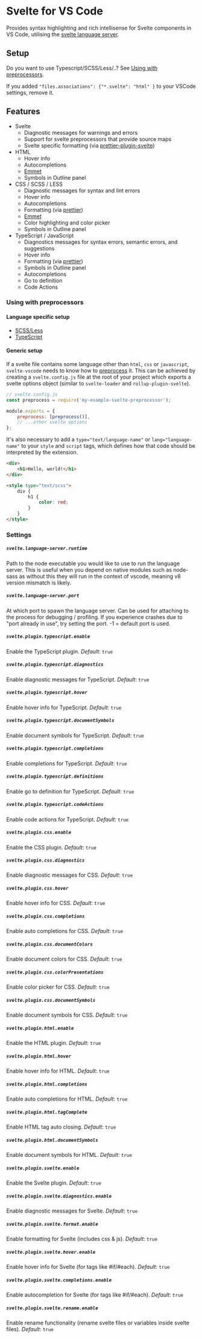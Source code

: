 # Svelte for VS Code

Provides syntax highlighting and rich intellisense for Svelte components in VS Code, utilising the [svelte language server](../language-server).

## Setup

Do you want to use Typescript/SCSS/Less/..? See [Using with preprocessors](using-with-preprocessors).

If you added `"files.associations": {"*.svelte": "html" }` to your VSCode settings, remove it.

## Features

-   Svelte
    -   Diagnostic messages for warnings and errors
    -   Support for svelte preprocessors that provide source maps
    -   Svelte specific formatting (via [prettier-plugin-svelte](https://github.com/UnwrittenFun/prettier-plugin-svelte))
-   HTML
    -   Hover info
    -   Autocompletions
    -   [Emmet](https://emmet.io/)
    -   Symbols in Outline panel
-   CSS / SCSS / LESS
    -   Diagnostic messages for syntax and lint errors
    -   Hover info
    -   Autocompletions
    -   Formatting (via [prettier](https://github.com/prettier/prettier))
    -   [Emmet](https://emmet.io/)
    -   Color highlighting and color picker
    -   Symbols in Outline panel
-   TypeScript / JavaScript
    -   Diagnostics messages for syntax errors, semantic errors, and suggestions
    -   Hover info
    -   Formatting (via [prettier](https://github.com/prettier/prettier))
    -   Symbols in Outline panel
    -   Autocompletions
    -   Go to definition
    -   Code Actions

### Using with preprocessors

#### Language specific setup

-   [SCSS/Less](docs/preprocessors/scss.md)
-   [TypeScript](docs/preprocessors/typescript.md)

#### Generic setup

If a svelte file contains some language other than `html`, `css` or `javascript`, `svelte-vscode` needs to know how to [preprocess](https://svelte.dev/docs#svelte_preprocess) it. This can be achieved by creating a `svelte.config.js` file at the root of your project which exports a svelte options object (similar to `svelte-loader` and `rollup-plugin-svelte`).

```js
// svelte.config.js
const preprocess = require('my-example-svelte-preprocessor');

module.exports = {
    preprocess: [preprocess()],
    // ...other svelte options
};
```

It's also necessary to add a `type="text/language-name"` or `lang="language-name"` to your `style` and `script` tags, which defines how that code should be interpreted by the extension.

```html
<div>
    <h1>Hello, world!</h1>
</div>

<style type="text/scss">
    div {
        h1 {
            color: red;
        }
    }
</style>
```

### Settings

##### `svelte.language-server.runtime`

Path to the node executable you would like to use to run the language server.
This is useful when you depend on native modules such as node-sass as without
this they will run in the context of vscode, meaning v8 version mismatch is likely.

##### `svelte.language-server.port`

At which port to spawn the language server.
Can be used for attaching to the process for debugging / profiling.
If you experience crashes due to "port already in use", try setting the port.
-1 = default port is used.

##### `svelte.plugin.typescript.enable`

Enable the TypeScript plugin. _Default_: `true`

##### `svelte.plugin.typescript.diagnostics`

Enable diagnostic messages for TypeScript. _Default_: `true`

##### `svelte.plugin.typescript.hover`

Enable hover info for TypeScript. _Default_: `true`

##### `svelte.plugin.typescript.documentSymbols`

Enable document symbols for TypeScript. _Default_: `true`

##### `svelte.plugin.typescript.completions`

Enable completions for TypeScript. _Default_: `true`

##### `svelte.plugin.typescript.definitions`

Enable go to definition for TypeScript. _Default_: `true`

##### `svelte.plugin.typescript.codeActions`

Enable code actions for TypeScript. _Default_: `true`

##### `svelte.plugin.css.enable`

Enable the CSS plugin. _Default_: `true`

##### `svelte.plugin.css.diagnostics`

Enable diagnostic messages for CSS. _Default_: `true`

##### `svelte.plugin.css.hover`

Enable hover info for CSS. _Default_: `true`

##### `svelte.plugin.css.completions`

Enable auto completions for CSS. _Default_: `true`

##### `svelte.plugin.css.documentColors`

Enable document colors for CSS. _Default_: `true`

##### `svelte.plugin.css.colorPresentations`

Enable color picker for CSS. _Default_: `true`

##### `svelte.plugin.css.documentSymbols`

Enable document symbols for CSS. _Default_: `true`

##### `svelte.plugin.html.enable`

Enable the HTML plugin. _Default_: `true`

##### `svelte.plugin.html.hover`

Enable hover info for HTML. _Default_: `true`

##### `svelte.plugin.html.completions`

Enable auto completions for HTML. _Default_: `true`

##### `svelte.plugin.html.tagComplete`

Enable HTML tag auto closing. _Default_: `true`

##### `svelte.plugin.html.documentSymbols`

Enable document symbols for HTML. _Default_: `true`

##### `svelte.plugin.svelte.enable`

Enable the Svelte plugin. _Default_: `true`

##### `svelte.plugin.svelte.diagnostics.enable`

Enable diagnostic messages for Svelte. _Default_: `true`

##### `svelte.plugin.svelte.format.enable`

Enable formatting for Svelte (includes css & js). _Default_: `true`

##### `svelte.plugin.svelte.hover.enable`

Enable hover info for Svelte (for tags like #if/#each). _Default_: `true`

##### `svelte.plugin.svelte.completions.enable`

Enable autocompletion for Svelte (for tags like #if/#each). _Default_: `true`

##### `svelte.plugin.svelte.rename.enable`

Enable rename functionality (rename svelte files or variables inside svelte files). _Default_: `true`
